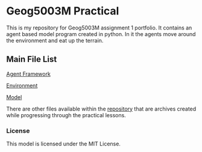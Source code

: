 # Geog5003M Practical

This is my repository for Geog5003M assignment 1 portfolio.
It contains an agent based model program created in python. In it the agents move around the environment and eat up the terrain.


## Main File List

[Agent Framework](https://github.com/gy20kejt/python/blob/main/src/unpackaged/abm/agentframework.py)

[Environment](https://github.com/gy20kejt/python/blob/main/src/unpackaged/abm/in.txt)

[Model](https://github.com/gy20kejt/python/blob/main/src/unpackaged/abm/model.py)


There are other files available within the [repository](https://github.com/gy20kejt/python) that are archives created while progressing through the practical lessons.

### License

This model is licensed under the MIT License.
